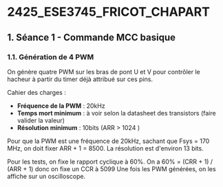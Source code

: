# 2425_ESE3745_FRICOT_CHAPART

## 1. Séance 1 - Commande MCC basique
### 1.1. Génération de 4 PWM

On génère quatre PWM sur les bras de pont U et V pour contrôler le hacheur à partir du timer déjà attribué sur ces pins.

Cahier des charges :
  - **Fréquence de la PWM** : 20kHz
  - **Temps mort minimum** : à voir selon la datasheet des transistors (faire valider la valeur)
  - **Résolution minimum** : 10bits (ARR > 1024 )

Pour que la PWM est une fréquence de 20kHz, sachant que Fsys = 170 MHz, on doit fixer ARR + 1 = 8500. La résolution est d'environ 13 bits.

Pour les tests, on fixe le rapport cyclique à 60%.
On a 60% = (CRR + 1) / (ARR + 1)
donc on fixe un CCR à 5099 
Une fois les PWM générées, on les affiche sur un oscilloscope.
